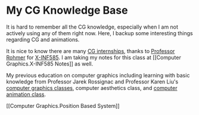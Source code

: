 # My CG Knowledge Base

It is hard to remember all the CG knowledge, especially when I am not actively using any of them right now. Here, I backup some interesting things regarding CG and animations. 

It is nice to know there are many [CG internships](https://www.asso-afig.fr/site/offres/), thanks to [Professor Rohmer](https://imagecomputing.net/damien.rohmer/) for [X-INF585](https://imagecomputing.net/damien.rohmer/teaching/inf585/index.html). I am taking my notes for this class at [[Computer Graphics.X-INF585 Notes]] as well.

My previous education on computer graphics including learning with basic knowledge from Professor Jarek Rossignac and Professor Karen Liu's [computer graphics classes](https://faculty.cc.gatech.edu/~jarek/lectures/), computer aesthetics class, and [computer animation class](https://www.cc.gatech.edu/classes/AY2012/cs4496_spring/Home.html).


[[Computer Graphics.Position Based System]]